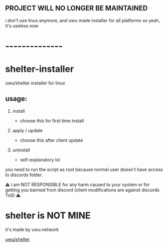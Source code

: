## PROJECT WILL NO LONGER BE MAINTAINED
i don't use linux anymore, and uwu made installer for all platforms so yeah, it's useless now

# --------------


# shelter-installer
uwu/shelter installer for linux

## usage:
1) install
    - choose this for first time install

2) apply / update
    - choose this after client update

3) uninstall
    - self-explanatory lol

you need to run the script as root because normal user doesn't have access to discords folder.

⚠️ i am NOT RESPONSIBLE for any harm caused to your system or for getting you banned from discord (client modifications are against discords ToS) ⚠️

# shelter is NOT MINE
it's made by uwu.network

[uwu/shelter](https://github.com/uwu/shelter)
